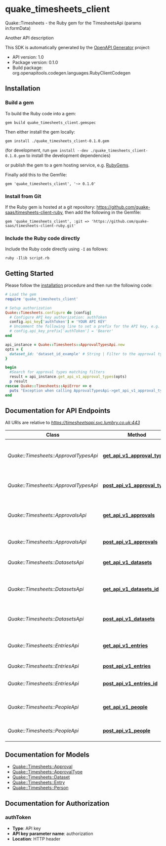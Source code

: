 # quake_timesheets_client

Quake::Timesheets - the Ruby gem for the TimesheetsApi (params in:formData)


<p>Another API description</p>


This SDK is automatically generated by the [OpenAPI Generator](https://openapi-generator.tech) project:

- API version: 1.0
- Package version: 0.1.0
- Build package: org.openapitools.codegen.languages.RubyClientCodegen

## Installation

### Build a gem

To build the Ruby code into a gem:

```shell
gem build quake_timesheets_client.gemspec
```

Then either install the gem locally:

```shell
gem install ./quake_timesheets_client-0.1.0.gem
```

(for development, run `gem install --dev ./quake_timesheets_client-0.1.0.gem` to install the development dependencies)

or publish the gem to a gem hosting service, e.g. [RubyGems](https://rubygems.org/).

Finally add this to the Gemfile:

    gem 'quake_timesheets_client', '~> 0.1.0'

### Install from Git

If the Ruby gem is hosted at a git repository: https://github.com/quake-saas/timesheets-client-ruby, then add the following in the Gemfile:

    gem 'quake_timesheets_client', :git => 'https://github.com/quake-saas/timesheets-client-ruby.git'

### Include the Ruby code directly

Include the Ruby code directly using `-I` as follows:

```shell
ruby -Ilib script.rb
```

## Getting Started

Please follow the [installation](#installation) procedure and then run the following code:

```ruby
# Load the gem
require 'quake_timesheets_client'

# Setup authorization
Quake::Timesheets.configure do |config|
  # Configure API key authorization: authToken
  config.api_key['authToken'] = 'YOUR API KEY'
  # Uncomment the following line to set a prefix for the API key, e.g. 'Bearer' (defaults to nil)
  # config.api_key_prefix['authToken'] = 'Bearer'
end

api_instance = Quake::Timesheets::ApprovalTypesApi.new
opts = {
  dataset_id: 'dataset_id_example' # String | Filter to the approval types belonging to one of the identified datasets
}

begin
  #Search for approval types matching filters
  result = api_instance.get_api_v1_approval_types(opts)
  p result
rescue Quake::Timesheets::ApiError => e
  puts "Exception when calling ApprovalTypesApi->get_api_v1_approval_types: #{e}"
end

```

## Documentation for API Endpoints

All URIs are relative to *https://timesheetsapi.svc.lumbry.co.uk:443*

Class | Method | HTTP request | Description
------------ | ------------- | ------------- | -------------
*Quake::Timesheets::ApprovalTypesApi* | [**get_api_v1_approval_types**](docs/ApprovalTypesApi.md#get_api_v1_approval_types) | **GET** /api/v1/approval_types | Search for approval types matching filters
*Quake::Timesheets::ApprovalTypesApi* | [**post_api_v1_approval_types**](docs/ApprovalTypesApi.md#post_api_v1_approval_types) | **POST** /api/v1/approval_types | Create a new Approval Type
*Quake::Timesheets::ApprovalsApi* | [**get_api_v1_approvals**](docs/ApprovalsApi.md#get_api_v1_approvals) | **GET** /api/v1/approvals | Search for approval types matching filters
*Quake::Timesheets::ApprovalsApi* | [**post_api_v1_approvals**](docs/ApprovalsApi.md#post_api_v1_approvals) | **POST** /api/v1/approvals | Create a new Approval
*Quake::Timesheets::DatasetsApi* | [**get_api_v1_datasets**](docs/DatasetsApi.md#get_api_v1_datasets) | **GET** /api/v1/datasets | List all available datasets
*Quake::Timesheets::DatasetsApi* | [**get_api_v1_datasets_id**](docs/DatasetsApi.md#get_api_v1_datasets_id) | **GET** /api/v1/datasets/{id} | Show details about a specific dataset
*Quake::Timesheets::DatasetsApi* | [**post_api_v1_datasets**](docs/DatasetsApi.md#post_api_v1_datasets) | **POST** /api/v1/datasets | Create a new Dataset record
*Quake::Timesheets::EntriesApi* | [**get_api_v1_entries**](docs/EntriesApi.md#get_api_v1_entries) | **GET** /api/v1/entries | Search for entries matching filters
*Quake::Timesheets::EntriesApi* | [**post_api_v1_entries**](docs/EntriesApi.md#post_api_v1_entries) | **POST** /api/v1/entries | Create a new Entry
*Quake::Timesheets::EntriesApi* | [**post_api_v1_entries_id**](docs/EntriesApi.md#post_api_v1_entries_id) | **POST** /api/v1/entries/{id} | Update an existing Entry
*Quake::Timesheets::PeopleApi* | [**get_api_v1_people**](docs/PeopleApi.md#get_api_v1_people) | **GET** /api/v1/people | Search for people matching filters
*Quake::Timesheets::PeopleApi* | [**post_api_v1_people**](docs/PeopleApi.md#post_api_v1_people) | **POST** /api/v1/people | Create a new Person record


## Documentation for Models

 - [Quake::Timesheets::Approval](docs/Approval.md)
 - [Quake::Timesheets::ApprovalType](docs/ApprovalType.md)
 - [Quake::Timesheets::Dataset](docs/Dataset.md)
 - [Quake::Timesheets::Entry](docs/Entry.md)
 - [Quake::Timesheets::Person](docs/Person.md)


## Documentation for Authorization


### authToken


- **Type**: API key
- **API key parameter name**: authorization
- **Location**: HTTP header

